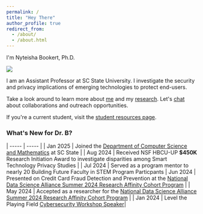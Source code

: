 ```yaml
---
permalink: /
title: "Hey There"
author_profile: true
redirect_from: 
  - /about/
  - /about.html
---
```


I'm Nyteisha Bookert, Ph.D. 

<img src='/images/office.png'>

I am an Assistant Professor at SC State University. I investigate the security and privacy implications of emerging technologies to protect end-users.

Take a look around to learn more about [me](/bio) and my [research](/research). Let's [chat](mailto:nbookert@scsu.edu) about collaborations and outreach opportunities.


If you're a current student, visit the [student resources page](/resources).


### What's New for Dr. B?

|  ----- |  ----- |
| Jan 2025 | Joined the [Department of Computer Science and Mathematics](https://scsu.edu/academics/departments/computer-science-and-mathematics/index.php) at SC State |
| Aug 2024 | Received NSF HBCU-UP **$450K** Research Initiation Award to investigate disparities among Smart Technology Privacy Studies |
| Jul 2024 | Served as a program mentor to nearly 20 Building Future Faculty in STEM Program Particpants
| Jun 2024 | Presented on Credit Card Fraud Detection and Prevention at the [National Data Science Alliance Summer 2024 Research Affinity Cohort Program](https://www.ndsalliance.org/programs/research-affinity-cohorts) |
| May 2024 | Accepted as a researcher for the [National Data Science Alliance Summer 2024 Research Affinity Cohort Program](https://www.ndsalliance.org/programs/research-affinity-cohorts) |
| Jan 2024 | Level the Playing Field [Cybersecurity Workshop Speaker](https://www.linkedin.com/posts/level-the-playing-field-group_leveltheplayingfield-minority-students-activity-7150871417679446018-cpqn)|